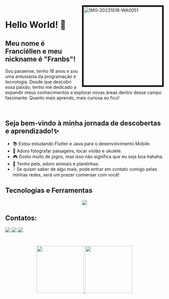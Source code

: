 <a href="https://ibb.co/vPhhv16"><img align="right" width="250px" style="margin-top:-20px" src="https://i.ibb.co/Njrrnxd/IMG-20231018-WA0051.jpg" alt="IMG-20231018-WA0051" border="5px" /></a>
<div dsplay="inline-block">
 
 <h1 aling="left">Hello World! 🍄</h1>
 <h2 aling="left">Meu nome é Franciéllen e meu nickname é "Franbs"!</h2>
 <p aling="left">Sou paraense, tenho 18 anos e sou uma entusiasta da programação e tecnologia. Desde que descobri essa paixão, tenho me dedicado a expandir meus conhecimentos e explorar novas áreas dentro desse campo fascinante. Quanto mais aprendo, mais curiosa eu fico!</p>
<br>
</div>

## Seja bem-vindo à minha jornada de descobertas e aprendizado!✨

- 📚 Estou estudando Flutter e Java para o desenvolvimento Mobile.
- 📸 Adoro fotografar paisagens, tocar violão e ukulele.
- 🎮 Gosto muito de jogos, mas isso não significa que eu seja boa hahaha.
- 🐾 Tenho pets, adoro animais e plantinhas.
- ❔ Se quiser saber de algo mais, pode entrar em contato comigo pelas minhas redes, será um prazer conversar com você!

## Tecnologias e Ferramentas

<div align="center" >
<a href="https://skillicons.dev"   >
  <img src="https://skillicons.dev/icons?i=github,git,vscode,java,flutter,spring" />
</a>
  <br />
</div> 


## Contatos:

<a href="https://instagram.com/franbs.apk" target="_blank"><img loading="lazy" src="https://img.shields.io/badge/-Instagram-%23E4405F?style=for-the-badge&logo=instagram&logoColor=white" target="_blank"></a>
<a href = "mailto:contato@franciellensousaaraujo"><img loading="lazy" src="https://img.shields.io/badge/Gmail-D14836?style=for-the-badge&logo=gmail&logoColor=white" target="_blank"></a>
<a href="https://www.linkedin.com/in/franciellensaraujo" target="_blank"><img loading="lazy" src="https://img.shields.io/badge/-LinkedIn-%230077B5?style=for-the-badge&logo=linkedin&logoColor=white" target="_blank"></a>

#
<div align="center" >
  <p>
    <a href="https://github.com/franbs2">
      <img loading="lazy" height="150em" src="https://github-readme-stats.vercel.app/api/top-langs/?username=franbs2&layout=compact&langs_count=7&theme=dracula"/>
      <img loading="lazy" height="150em" src="https://github-readme-stats.vercel.app/api?username=franbs2&show_icons=true&theme=dracula&include_all_commits=true&count_private=true"/>
    </a>
  </p>
</div>


          
  
